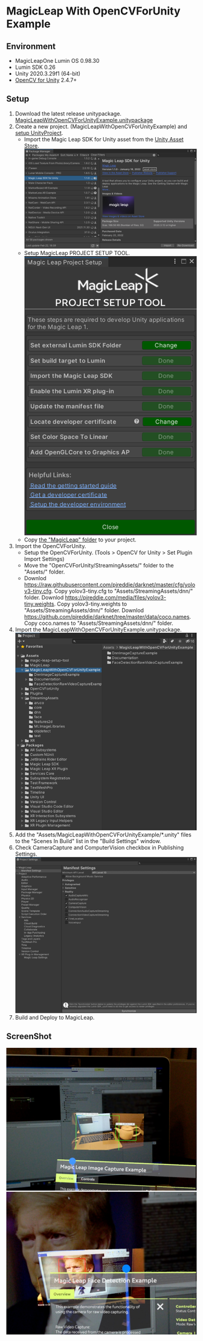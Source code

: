 # MagicLeap With OpenCVForUnity Example


## Environment
* MagicLeapOne Lumin OS 0.98.30
* Lumin SDK 0.26
* Unity 2020.3.29f1 (64-bit)  
* [OpenCV for Unity](https://assetstore.unity.com/packages/tools/integration/opencv-for-unity-21088?aid=1011l4ehR) 2.4.7+ 


## Setup
1. Download the latest release unitypackage. [MagicLeapWithOpenCVForUnityExample.unitypackage](https://github.com/EnoxSoftware/MagicLeapWithOpenCVForUnityExample/releases)
1. Create a new project. (MagicLeapWithOpenCVForUnityExample) and [setup UnityProject](https://developer.magicleap.com/en-us/learn/guides/import-the-magic-leap-unity-package).
    * Import the Magic Leap SDK for Unity asset from the [Unity Asset Store](https://assetstore.unity.com/packages/tools/integration/magic-leap-sdk-for-unity-194780).
    ![magicleap_sdk_for_unity.png](magicleap_sdk_for_unity.png)
    * Setup MagicLeap PROJECT SETUP TOOL.
    ![project_setup_tool.png](project_setup_tool.png)
    * Copy [the "MagicLeap" folder](https://github.com/magicleap/MagicLeapUnityExamples/tree/main/Assets) to your project.
1. Import the OpenCVForUnity.
    * Setup the OpenCVForUnity. (Tools > OpenCV for Unity > Set Plugin Import Settings)
    * Move the "OpenCVForUnity/StreamingAssets/" folder to the "Assets/" folder.
    * Downlod https://raw.githubusercontent.com/pjreddie/darknet/master/cfg/yolov3-tiny.cfg. Copy yolov3-tiny.cfg to "Assets/StreamingAssets/dnn/" folder. Downlod  https://pjreddie.com/media/files/yolov3-tiny.weights. Copy yolov3-tiny.weights to "Assets/StreamingAssets/dnn/" folder. Downlod  https://github.com/pjreddie/darknet/tree/master/data/coco.names. Copy coco.names to "Assets/StreamingAssets/dnn/" folder.     
1. Import the MagicLeapWithOpenCVForUnityExample.unitypackage.
   ![setup.PNG](setup.PNG)
1. Add the "Assets/MagicLeapWithOpenCVForUnityExample/*.unity" files to the "Scenes In Build" list in the "Build Settings" window.
1. Check CameraCapture and ComputerVision checkbox in Publishing Settings.
   ![manifest_settings.PNG](manifest_settings.PNG)
1. Build and Deploy to MagicLeap.


## ScreenShot
![dnn_imagecapture_example.jpg](dnn_imagecapture_example.jpg) 
![facedetection_rawvideocapture_example.jpg](facedetection_rawvideocapture_example.jpg)


